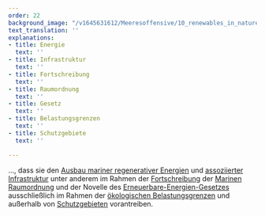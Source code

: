 ```yaml
---
order: 22
background_image: "/v1645631612/Meeresoffensive/10_renewables_in_nature_efe-kurnaz-unsplash_2_nsnjrm.jpg"
text_translation: ''
explanations:
- title: Energie
  text: ''
- title: Infrastruktur
  text: ''
- title: Fortschreibung
  text: ''
- title: Raumordnung
  text: ''
- title: Gesetz
  text: ''
- title: Belastungsgrenzen
  text: ''
- title: Schutzgebiete
  text: ''

---
```

…, dass sie den [Ausbau mariner regenerativer Energien](# "Energie") und [assoziierter Infrastruktur](# "Infrastruktur") unter anderem im Rahmen der [Fortschreibung](# "Fortschreibung") der [Marinen Raumordnung](# "Raumordnung") und der Novelle des [Erneuerbare-Energien-Gesetzes](# "Gesetz") ausschließlich im Rahmen der [ökologischen Belastungsgrenzen](# "Belastungsgrenzen") und außerhalb von [Schutzgebieten](# "Schutzgebiete") vorantreiben.